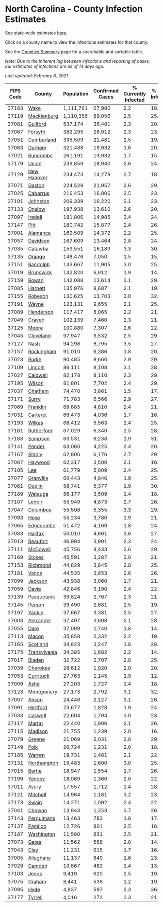 # North Carolina - County Infection Estimates

See state-wide estimates [here](/infections/us-nc).

Click on a county name to view the infections estimates for that county.

See the [Counties Summary](/infections/summary-counties) page for a searchable and sortable table.

*Note: Due to the inherent lag between infections and reporting of cases, our estimates of infections are as of 14 days ago.*

*Last updated: February 6, 2021*

|   FIPS Code |                       County |   Population |   Confirmed Cases |   % Currently Infected |   % Total Infected |
|-------------|------------------------------|--------------|-------------------|------------------------|--------------------|
|       37183 |                 [Wake](wake) |    1,111,761 |            67,980 |                    2.2 |               18.5 |
|       37119 |   [Mecklenburg](mecklenburg) |    1,110,356 |            89,056 |                    2.5 |               25.2 |
|       37081 |         [Guilford](guilford) |      537,174 |            36,481 |                    2.3 |               20.5 |
|       37067 |           [Forsyth](forsyth) |      382,295 |            28,912 |                    2.3 |               23.1 |
|       37051 |     [Cumberland](cumberland) |      335,509 |            21,481 |                    2.5 |               19.1 |
|       37063 |             [Durham](durham) |      321,488 |            19,932 |                    1.6 |               20.2 |
|       37021 |         [Buncombe](buncombe) |      261,191 |            13,932 |                    1.7 |               15.9 |
|       37179 |               [Union](union) |      239,859 |            18,940 |                    2.6 |               24.0 |
|       37129 |   [New Hanover](new-hanover) |      234,473 |            14,279 |                    2.7 |               18.4 |
|       37071 |             [Gaston](gaston) |      224,529 |            21,957 |                    2.6 |               29.6 |
|       37025 |         [Cabarrus](cabarrus) |      216,453 |            16,806 |                    2.5 |               23.4 |
|       37101 |         [Johnston](johnston) |      209,339 |            16,220 |                    2.1 |               23.6 |
|       37133 |             [Onslow](onslow) |      197,938 |            13,610 |                    2.6 |               20.1 |
|       37097 |           [Iredell](iredell) |      181,806 |            14,985 |                    3.4 |               24.4 |
|       37147 |                 [Pitt](pitt) |      180,742 |            15,877 |                    2.4 |               26.6 |
|       37001 |         [Alamance](alamance) |      169,509 |            14,372 |                    2.2 |               25.7 |
|       37057 |         [Davidson](davidson) |      167,609 |            13,464 |                    2.8 |               24.2 |
|       37035 |           [Catawba](catawba) |      159,551 |            16,189 |                    3.3 |               30.3 |
|       37135 |             [Orange](orange) |      148,476 |             7,050 |                    1.5 |               15.0 |
|       37151 |         [Randolph](randolph) |      143,667 |            11,905 |                    3.0 |               25.4 |
|       37019 |       [Brunswick](brunswick) |      142,820 |             6,912 |                    1.9 |               14.5 |
|       37159 |               [Rowan](rowan) |      142,088 |            13,614 |                    3.1 |               29.4 |
|       37085 |           [Harnett](harnett) |      135,976 |             8,687 |                    2.1 |               19.3 |
|       37155 |           [Robeson](robeson) |      130,625 |            13,703 |                    3.0 |               32.7 |
|       37191 |               [Wayne](wayne) |      123,131 |             9,655 |                    2.1 |               25.6 |
|       37089 |       [Henderson](henderson) |      117,417 |             8,065 |                    2.2 |               21.0 |
|       37049 |             [Craven](craven) |      102,139 |             7,460 |                    2.3 |               21.8 |
|       37125 |               [Moore](moore) |      100,880 |             7,307 |                    2.6 |               22.0 |
|       37045 |       [Cleveland](cleveland) |       97,947 |             9,532 |                    2.5 |               29.4 |
|       37127 |                 [Nash](nash) |       94,298 |             8,795 |                    3.5 |               27.4 |
|       37157 |     [Rockingham](rockingham) |       91,010 |             6,386 |                    1.8 |               20.9 |
|       37023 |               [Burke](burke) |       90,485 |             8,660 |                    2.9 |               29.8 |
|       37109 |           [Lincoln](lincoln) |       86,111 |             8,108 |                    3.1 |               28.0 |
|       37027 |         [Caldwell](caldwell) |       82,178 |             8,110 |                    2.3 |               29.8 |
|       37195 |             [Wilson](wilson) |       81,801 |             7,702 |                    2.4 |               29.1 |
|       37037 |           [Chatham](chatham) |       74,470 |             3,861 |                    1.5 |               17.6 |
|       37171 |               [Surry](surry) |       71,783 |             6,566 |                    2.9 |               27.4 |
|       37069 |         [Franklin](franklin) |       69,685 |             4,810 |                    2.4 |               21.1 |
|       37031 |         [Carteret](carteret) |       69,473 |             4,036 |                    1.7 |               16.8 |
|       37193 |             [Wilkes](wilkes) |       68,412 |             5,563 |                    2.4 |               25.0 |
|       37161 |     [Rutherford](rutherford) |       67,029 |             6,340 |                    2.5 |               28.9 |
|       37163 |           [Sampson](sampson) |       63,531 |             6,238 |                    1.9 |               31.3 |
|       37141 |             [Pender](pender) |       63,060 |             4,225 |                    2.4 |               20.2 |
|       37167 |             [Stanly](stanly) |       62,806 |             6,176 |                    2.7 |               29.9 |
|       37087 |           [Haywood](haywood) |       62,317 |             3,500 |                    2.1 |               16.5 |
|       37105 |                   [Lee](lee) |       61,779 |             5,009 |                    2.4 |               25.8 |
|       37077 |       [Granville](granville) |       60,443 |             4,846 |                    1.9 |               25.7 |
|       37061 |             [Duplin](duplin) |       58,741 |             5,377 |                    1.9 |               30.6 |
|       37189 |           [Watauga](watauga) |       56,177 |             3,509 |                    1.4 |               18.4 |
|       37107 |             [Lenoir](lenoir) |       55,949 |             4,873 |                    2.7 |               26.1 |
|       37047 |         [Columbus](columbus) |       55,508 |             5,355 |                    3.3 |               29.6 |
|       37093 |                 [Hoke](hoke) |       55,234 |             3,780 |                    1.9 |               21.3 |
|       37065 |       [Edgecombe](edgecombe) |       51,472 |             4,169 |                    1.8 |               24.8 |
|       37083 |           [Halifax](halifax) |       50,010 |             4,661 |                    3.6 |               27.5 |
|       37013 |         [Beaufort](beaufort) |       46,994 |             3,901 |                    2.3 |               24.8 |
|       37111 |         [McDowell](mcdowell) |       45,756 |             4,433 |                    2.6 |               29.4 |
|       37169 |             [Stokes](stokes) |       45,591 |             3,287 |                    3.0 |               21.2 |
|       37153 |         [Richmond](richmond) |       44,829 |             3,845 |                    2.8 |               25.8 |
|       37181 |               [Vance](vance) |       44,535 |             3,853 |                    2.6 |               26.9 |
|       37099 |           [Jackson](jackson) |       43,938 |             3,060 |                    1.7 |               21.2 |
|       37059 |               [Davie](davie) |       42,846 |             3,190 |                    2.4 |               22.0 |
|       37139 |     [Pasquotank](pasquotank) |       39,824 |             2,767 |                    2.3 |               21.2 |
|       37145 |             [Person](person) |       39,490 |             2,681 |                    2.5 |               19.6 |
|       37197 |             [Yadkin](yadkin) |       37,667 |             3,381 |                    2.5 |               27.5 |
|       37003 |       [Alexander](alexander) |       37,497 |             3,608 |                    2.1 |               28.5 |
|       37055 |                 [Dare](dare) |       37,009 |             1,740 |                    1.8 |               14.0 |
|       37113 |               [Macon](macon) |       35,858 |             2,332 |                    2.2 |               19.9 |
|       37165 |         [Scotland](scotland) |       34,823 |             3,247 |                    1.8 |               28.3 |
|       37175 | [Transylvania](transylvania) |       34,385 |             1,682 |                    2.2 |               14.4 |
|       37017 |             [Bladen](bladen) |       32,722 |             2,707 |                    2.8 |               25.7 |
|       37039 |         [Cherokee](cherokee) |       28,612 |             1,920 |                    2.0 |               20.3 |
|       37053 |       [Currituck](currituck) |       27,763 |             1,145 |                    1.9 |               12.1 |
|       37009 |                 [Ashe](ashe) |       27,203 |             1,727 |                    1.4 |               18.9 |
|       37123 |     [Montgomery](montgomery) |       27,173 |             2,792 |                    3.1 |               32.3 |
|       37007 |               [Anson](anson) |       24,446 |             2,127 |                    3.1 |               26.3 |
|       37091 |         [Hertford](hertford) |       23,677 |             1,828 |                    1.9 |               24.3 |
|       37033 |           [Caswell](caswell) |       22,604 |             1,794 |                    3.0 |               23.9 |
|       37117 |             [Martin](martin) |       22,440 |             1,906 |                    2.1 |               26.1 |
|       37115 |           [Madison](madison) |       21,755 |             1,239 |                    2.0 |               16.7 |
|       37079 |             [Greene](greene) |       21,069 |             2,031 |                    2.8 |               29.4 |
|       37149 |                 [Polk](polk) |       20,724 |             1,231 |                    2.0 |               18.0 |
|       37185 |             [Warren](warren) |       19,731 |             1,481 |                    2.1 |               22.9 |
|       37131 |   [Northampton](northampton) |       19,483 |             1,600 |                    3.0 |               25.9 |
|       37015 |             [Bertie](bertie) |       18,947 |             1,554 |                    1.7 |               26.1 |
|       37199 |             [Yancey](yancey) |       18,069 |             1,360 |                    2.0 |               22.8 |
|       37011 |               [Avery](avery) |       17,557 |             1,712 |                    1.4 |               28.9 |
|       37121 |         [Mitchell](mitchell) |       14,964 |             1,181 |                    3.2 |               23.4 |
|       37173 |               [Swain](swain) |       14,271 |             1,092 |                    2.4 |               22.9 |
|       37041 |             [Chowan](chowan) |       13,943 |             1,253 |                    3.7 |               26.8 |
|       37143 |     [Perquimans](perquimans) |       13,463 |               783 |                    1.8 |               17.7 |
|       37137 |           [Pamlico](pamlico) |       12,726 |               801 |                    2.5 |               18.7 |
|       37187 |     [Washington](washington) |       11,580 |               831 |                    3.5 |               21.6 |
|       37073 |               [Gates](gates) |       11,562 |               568 |                    2.0 |               14.6 |
|       37043 |                 [Clay](clay) |       11,231 |               615 |                    1.7 |               16.4 |
|       37005 |       [Alleghany](alleghany) |       11,137 |               849 |                    1.6 |               23.3 |
|       37029 |             [Camden](camden) |       10,867 |               482 |                    1.4 |               13.3 |
|       37103 |               [Jones](jones) |        9,419 |               620 |                    2.5 |               19.9 |
|       37075 |             [Graham](graham) |        8,441 |               538 |                    1.2 |               19.1 |
|       37095 |                 [Hyde](hyde) |        4,937 |               597 |                    2.3 |               36.2 |
|       37177 |           [Tyrrell](tyrrell) |        4,016 |               272 |                    3.3 |               21.5 |